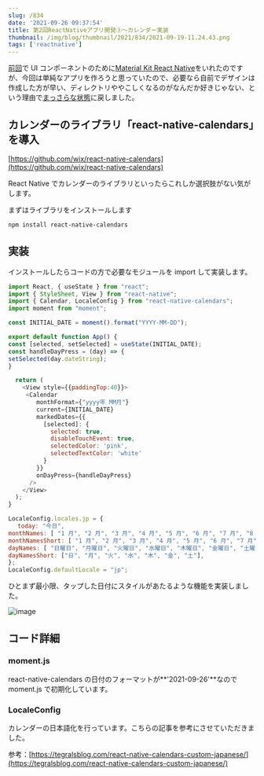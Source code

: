 ```yaml
---
slug: /834
date: '2021-09-26 09:37:54'
title: 第2回ReactNativeアプリ開発③〜カレンダー実装
thumbnail: /img/blog/thumbnail/2021/834/2021-09-19-11.24.43.png
tags: ['reactnative']
---
```

[前回](https://totolog34.com/827/)で UI コンポーネントのために[Material Kit React Native](https://www.creative-tim.com/product/material-kit-react-native)をいれたのですが、今回は単純なアプリを作ろうと思っていたので、必要なら自前でデザインは作成した方が早い、ディレクトリややこしくなるのがなんだか好きじゃない、という理由で[まっさらな状態](https://totolog34.com/813/)に戻しました。

## カレンダーのライブラリ「react-native-calendars」を導入

[https://github.com/wix/react-native-calendars](https://github.com/wix/react-native-calendars)

React Native でカレンダーのライブラリといったらこれしか選択肢がない気がします。

まずはライブラリをインストールします

```sh
npm install react-native-calendars
```

## 実装

インストールしたらコードの方で必要なモジュールを import して実装します。

```javascript
import React, { useState } from "react";
import { StyleSheet, View } from "react-native";
import { Calendar, LocaleConfig } from "react-native-calendars";
import moment from "moment";

const INITIAL_DATE = moment().format("YYYY-MM-DD");

export default function App() {
const [selected, setSelected] = useState(INITIAL_DATE);
const handleDayPress = (day) => {
setSelected(day.dateString);
}

  return (
    <View style={{paddingTop:40}}>
     <Calendar
        monthFormat={"yyyy年 MM月"}
        current={INITIAL_DATE}
        markedDates={{
          [selected]: {
            selected: true,
            disableTouchEvent: true,
            selectedColor: 'pink',
            selectedTextColor: 'white'
          }
        }}
        onDayPress={handleDayPress}
      />
    </View>
  );
}

LocaleConfig.locales.jp = {
　 today: "今日",
monthNames: [ "1 月", "2 月", "3 月", "4 月", "5 月", "6 月", "7 月", "8 月", "9 月", "10 月", "11 月", "12 月", ],
monthNamesShort: [ "1 月", "2 月", "3 月", "4 月", "5 月", "6 月", "7 月", "8 月", "9 月", "10 月", "11 月", "12 月", ],
dayNames: [ "日曜日", "月曜日", "火曜日", "水曜日", "木曜日", "金曜日", "土曜日", ],
dayNamesShort: ["日", "月", "火", "水", "木", "金", "土"],
};
LocaleConfig.defaultLocale = "jp";
```

ひとまず最小限、タップした日付にスタイルがあたるような機能を実装しました。

![image](/img/blog/contents/2021/09/2021-09-26-9.09.30.png)

## コード詳細

### moment.js

react-native-calendars の日付のフォーマットが**'2021-09-26'**なので moment.js で初期化しています。

### LocaleConfig

カレンダーの日本語化を行っています。こちらの記事を参考にさせていただきました。

参考：[https://tegralsblog.com/react-native-calendars-custom-japanese/](https://tegralsblog.com/react-native-calendars-custom-japanese/)

